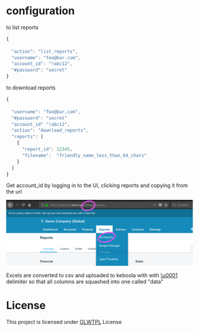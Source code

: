 # configuration 

to list reports
```javascript
{

  "action": "list_reports",
  "username": "foo@bar.com",
  "account_id": "!abc12",
  "#password": "secret"
}
```

to download reports
```javascript
{

  "username": "foo@bar.com",
  "#password": "secret"
  "account_id" "!abc12",
  "action": "download_reports",
  "reports": [
    {
      "report_id": 12345,
      "filename":  "friendly_name_less_than_64_chars"
    }
  ]
}
```

Get account_id by logging in to the UI, clicking reports and copying it from the url

![How to get account_id from xero ui](./media/xero_account_id_ui.png)

Excels are converted to csv and uploaded to keboola with with [\u0001](https://www.fileformat.info/info/unicode/char/0001/index.htm) delimiter so that all columns are squashed into one called "data"

# License
This project is licensed under [GLWTPL](https://github.com/me-shaon/GLWTPL/blob/master/LICENSE) License
